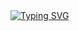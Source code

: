


<div style="margin: 0;">
<a href="https://git.io/typing-svg"><img src="https://readme-typing-svg.demolab.com?font=Fira+Code&weight=300&duration=4000&pause=1000&color=FFFFFF&center=true&vCenter=true&multiline=true&random=false&width=435&height=95&lines=%22Si+vous+avez+des+connaissances%2C+;laissez+les+autres+y+allumer+leurs+;bougies.%22" alt="Typing SVG" /></a>

<div>
